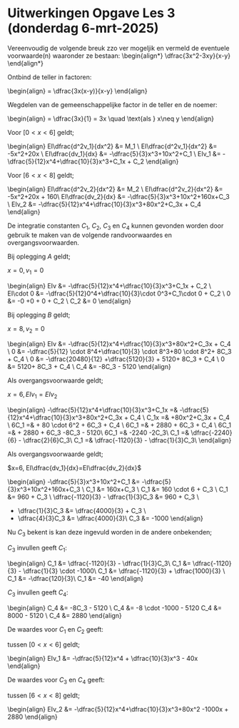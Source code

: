 # Uitwerkingen Opgave Les 3 (donderdag 6-mrt-2025)



Vereenvoudig de volgende breuk zzo ver mogeljik en vermeld de eventuele voorwaarde(n) waaronder ze bestaan:
\begin{align*}
 \dfrac{3x^2-3xy}{x-y}
\end{align*}

Ontbind de teller in factoren:

\begin{align}
 =  \dfrac{3x(x-y)}{x-y}
\end{align}

Wegdelen van de gemeenschappelijke factor in de teller en de noemer:

\begin{align}
 = \dfrac{3x}{1} = 3x \quad \text{als } x\neq y
\end{align}

Voor $[0 < x < 6]$ geldt;

\begin{align}
 EI\dfrac{d^2v_1}{dx^2} &= M_1 \\
 EI\dfrac{d^2v_1}{dx^2} &= -5x^2+20x \\
 EI\dfrac{dv_1}{dx} &= -\dfrac{5}{3}x^3+10x^2+C_1 \\
 EIv_1 &= -\dfrac{5}{12}x^4+\dfrac{10}{3}x^3+C_1x + C_2
\end{align}

Voor $[6 < x < 8]$ geldt;

\begin{align}
 EI\dfrac{d^2v_2}{dx^2} &= M_2 \\
 EI\dfrac{d^2v_2}{dx^2} &= -5x^2+20x + 160\\
 EI\dfrac{dv_2}{dx} &= -\dfrac{5}{3}x^3+10x^2+160x+C_3 \\
 EIv_2 &= -\dfrac{5}{12}x^4+\dfrac{10}{3}x^3+80x^2+C_3x + C_4
\end{align}

De integratie constanten $C_1$, $C_2$, $C_3$ en $C_4$ kunnen gevonden worden door gebruik te maken van de volgende randvoorwaardes en overgangsvoorwaarden.

Bij oplegging $A$ geldt;

$x=0, v_1=0$

\begin{align}
 EIv &= -\dfrac{5}{12}x^4+\dfrac{10}{3}x^3+C_1x + C_2 \\
 EI\cdot 0 &= -\dfrac{5}{12}0^4+\dfrac{10}{3}\cdot 0^3+C_1\cdot 0 + C_2 \\
 0 &= -0 +0 + 0 + C_2 \\
 C_2 &= 0
\end{align}

Bij oplegging $B$ geldt;

$x=8, v_2=0$

\begin{align}
EIv &= -\dfrac{5}{12}x^4+\dfrac{10}{3}x^3+80x^2+C_3x + C_4 \\
 0 &= -\dfrac{5}{12} \cdot 8^4+\dfrac{10}{3} \cdot 8^3+80 \cdot 8^2+ 8C_3 + C_4 \\
 0 &= -\dfrac{20480}{12} +\dfrac{5120}{3} + 5120+ 8C_3 + C_4 \\
 0 &= 5120+ 8C_3 + C_4 \\
 C_4 &= -8C_3 - 5120
\end{align}

Als overgangsvoorwaarde geldt;

$x=6, EIv_1=EIv_2$

\begin{align}
 -\dfrac{5}{12}x^4+\dfrac{10}{3}x^3+C_1x =& -\dfrac{5}{12}x^4+\dfrac{10}{3}x^3+80x^2+C_3x + C_4 \\
 C_1x =& +80x^2+C_3x + C_4 \\
 6C_1 =& + 80 \cdot 6^2 + 6C_3 + C_4 \\
 6C_1 =& + 2880 + 6C_3 + C_4 \\
 6C_1 =& + 2880 + 6C_3 -8C_3 - 5120\\
 6C_1 =& -2240 -2C_3\\
 C_1 =& \dfrac{-2240}{6} - \dfrac{2}{6}C_3\\
 C_1 =& \dfrac{-1120}{3} - \dfrac{1}{3}C_3\\
\end{align}

Als overgangsvoorwaarde geldt;

$x=6, EI\dfrac{dv_1}{dx}=EI\dfrac{dv_2}{dx}$

\begin{align}
 -\dfrac{5}{3}x^3+10x^2+C_1 &= -\dfrac{5}{3}x^3+10x^2+160x+C_3 \\
 C_1 &= 160x+C_3 \\
 C_1 &= 160 \cdot 6 + C_3 \\
 C_1 &= 960 + C_3 \\
 \dfrac{-1120}{3} - \dfrac{1}{3}C_3 &= 960 + C_3 \\
 - \dfrac{1}{3}C_3 &= \dfrac{4000}{3} + C_3 \\
 - \dfrac{4}{3}C_3 &= \dfrac{4000}{3}\\
 C_3 &= -1000
\end{align}

Nu $C_3$ bekent is kan deze ingevuld worden in de andere onbekenden;

$C_3$ invullen geeft $C_1$:

\begin{align}
 C_1 &= \dfrac{-1120}{3} - \dfrac{1}{3}C_3\\
 C_1 &= \dfrac{-1120}{3} - \dfrac{1}{3} \cdot -1000\\
 C_1 &= \dfrac{-1120}{3} + \dfrac{1000}{3} \\
 C_1 &= -\dfrac{120}{3}\\
 C_1 &= -40
\end{align}

$C_3$ invullen geeft $C_4$:

\begin{align}
 C_4 &= -8C_3 - 5120 \\
 C_4 &= -8 \cdot -1000 - 5120
 C_4 &= 8000 - 5120 \\
 C_4 &= 2880
\end{align}

De waardes voor $C_1$ en $C_2$ geeft:

tussen $[0 < x < 6]$ geldt;

\begin{align}
 EIv_1 &= -\dfrac{5}{12}x^4 + \dfrac{10}{3}x^3 - 40x
\end{align}

De waardes voor $C_3$ en $C_4$ geeft:

tussen $[6 < x < 8]$ geldt;

\begin{align}
 EIv_2 &= -\dfrac{5}{12}x^4+\dfrac{10}{3}x^3+80x^2 -1000x + 2880
\end{align}